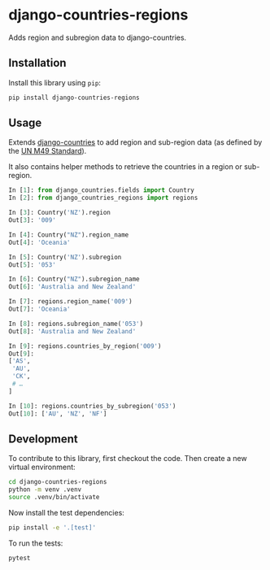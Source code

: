 # django-countries-regions

Adds region and subregion data to django-countries.

## Installation

Install this library using `pip`:
```bash
pip install django-countries-regions
```
## Usage

Extends [django-countries](https://pypi.org/project/django-countries/) to add region and sub-region data (as defined by the [UN M49 Standard](https://en.wikipedia.org/wiki/UN_M49)).

It also contains helper methods to retrieve the countries in a region or sub-region.


```python
In [1]: from django_countries.fields import Country
In [2]: from django_countries_regions import regions

In [3]: Country('NZ').region
Out[3]: '009'

In [4]: Country("NZ").region_name
Out[4]: 'Oceania'

In [5]: Country('NZ').subregion
Out[5]: '053'

In [6]: Country("NZ").subregion_name
Out[6]: 'Australia and New Zealand'

In [7]: regions.region_name('009')
Out[7]: 'Oceania'

In [8]: regions.subregion_name('053')
Out[8]: 'Australia and New Zealand'

In [9]: regions.countries_by_region('009')
Out[9]:
['AS',
 'AU',
 'CK',
 # …
]

In [10]: regions.countries_by_subregion('053')
Out[10]: ['AU', 'NZ', 'NF']
```

## Development

To contribute to this library, first checkout the code. Then create a new virtual environment:
```bash
cd django-countries-regions
python -m venv .venv
source .venv/bin/activate
```
Now install the test dependencies:
```bash
pip install -e '.[test]'
```
To run the tests:
```bash
pytest
```

